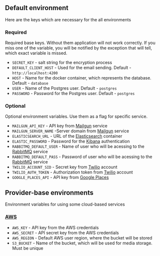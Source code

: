 ## Default environment

Here are the keys which are necessary for the all environments

### Required

Required base keys. Without them application will not work correctly. If you  miss
one of the variable, you will be notified by the exception that will tell,
which exact variable is missed.

* `SECRET_KEY` - salt string for the encryption process
* `DEFAULT_CLIENT_HOST` - Used for the email sending. Default - `http://localhost:4200`
* `HOST` - Name for the docker container, which represents the database. Default - `database`
* `USER` - Name of the Postgres user. Default - `postgres`
* `PASSWORD` - Password for the Postgres user. Default - `postgres`

### Optional

Optional environment variables. Use them as a flag for specific service.

* `MAILGUN_API_KEY` - API key from [Mailgun](https://www.mailgun.com/) service
* `MAILGUN_SERVER_NAME` -Server domain from [Mailgun](https://www.mailgun.com/) service
* `ELASTICSEARCH_URL` - URL of the [Elasticsearch](https://www.elastic.co/) container
* `ELASTIC_PASSWORD` - Password for the [Kibana](https://www.elastic.co/products/kibana) authentication
* `RABBITMQ_DEFAULT_USER` - Name of user who will be acessing to the [RabbitMQ](https://www.rabbitmq.com/) service
* `RABBITMQ_DEFAULT_PASS` - Password of user who will be acessing to the [RabbitMQ](https://www.rabbitmq.com/) service
* `TWILIO_ACCOUNT_SID` - Secret key from [Twilio](https://www.twilio.com/) account
* `TWILIO_AUTH_TOKEN` - Authorization token from [Twilio](https://www.twilio.com/) account
* `GOOGLE_PLACES_API` - API key from [Google Places](https://cloud.google.com/maps-platform/places/)

## Provider-base environments

Environment variables for using some cloud-based services

### [AWS](https://aws.amazon.com)

* `AWS_KEY` - API key from the AWS credentials
* `AWS_SECRET` - API secret key from the AWS credentials
* `AWS_REGION` - Default AWS user region, where the bucket will be stored
* `S3_BUCKET` - Name of the bucket, which will be used for media storage. Must be unique